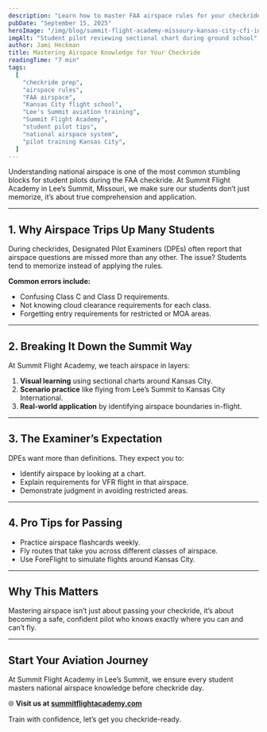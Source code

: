 ```yaml
---
description: "Learn how to master FAA airspace rules for your checkride. Summit Flight Academy trains Kansas City pilots to avoid common mistakes and fly with confidence."
pubDate: "September 15, 2025"
heroImage: "/img/blog/summit-flight-academy-missoury-kansas-city-cfi-instructor-training-pilot-student-and-instructor2.webp"
imgAlt: "Student pilot reviewing sectional chart during ground school"
author: Jami Heckman
title: Mastering Airspace Knowledge for Your Checkride
readingTime: "7 min"
tags:
  [
    "checkride prep",
    "airspace rules",
    "FAA airspace",
    "Kansas City flight school",
    "Lee's Summit aviation training",
    "Summit Flight Academy",
    "student pilot tips",
    "national airspace system",
    "pilot training Kansas City",
  ]
---
```


Understanding national airspace is one of the most common stumbling blocks for student pilots during the FAA checkride. At Summit Flight Academy in Lee’s Summit, Missouri, we make sure our students don’t just memorize, it’s about true comprehension and application.

---

## 1. **Why Airspace Trips Up Many Students**

During checkrides, Designated Pilot Examiners (DPEs) often report that airspace questions are missed more than any other. The issue? Students tend to memorize instead of applying the rules.

**Common errors include:**

- Confusing Class C and Class D requirements.
- Not knowing cloud clearance requirements for each class.
- Forgetting entry requirements for restricted or MOA areas.

---

## 2. **Breaking It Down the Summit Way**

At Summit Flight Academy, we teach airspace in layers:

1. **Visual learning** using sectional charts around Kansas City.
2. **Scenario practice** like flying from Lee’s Summit to Kansas City International.
3. **Real-world application** by identifying airspace boundaries in-flight.

---

## 3. **The Examiner’s Expectation**

DPEs want more than definitions. They expect you to:

- Identify airspace by looking at a chart.
- Explain requirements for VFR flight in that airspace.
- Demonstrate judgment in avoiding restricted areas.

---

## 4. **Pro Tips for Passing**

- Practice airspace flashcards weekly.
- Fly routes that take you across different classes of airspace.
- Use ForeFlight to simulate flights around Kansas City.

---

## Why This Matters

Mastering airspace isn’t just about passing your checkride, it’s about becoming a safe, confident pilot who knows exactly where you can and can’t fly.

<!-- ---

## Related Reading

- [Weather and Cross-Country Planning: Keys to Checkride Success](/blog/weather-and-cross-country-planning-checkride-success)
- [Common Checkride Errors and How to Avoid Them](/blog/common-checkride-errors-and-how-to-avoid-them) -->

---

## Start Your Aviation Journey

At Summit Flight Academy in Lee’s Summit, we ensure every student masters national airspace knowledge before checkride day.

🌐 **Visit us at [summitflightacademy.com](https://www.summitflightacademy.com/)**

Train with confidence, let’s get you checkride-ready.
